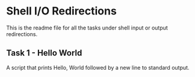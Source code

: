 # Shell I/O Redirections

This is the readme file for all the tasks under shell input or output redirections.

## Task 1 - Hello World
A script that prints Hello, World followed by a new line to standard output.
